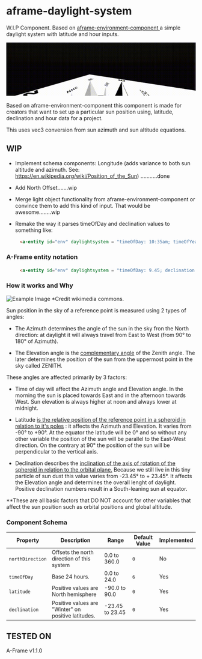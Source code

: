 # aframe-daylight-system


W.I.P Component. Based on <a href="https://github.com/feiss/aframe-environment-component">aframe-environment-component </a> a simple daylight system with latitude and hour inputs.


![Example Image](https://github.com/EX3D/aframe-daylight-system/blob/main/daylightsystem(1).gif)

Based on aframe-environment-component this component is made for creators that want to set up a particular sun position using, latitude, declination and hour data for a project.

This uses vec3 conversion from sun azimuth and sun altitude equations. 

## WIP

- Implement schema components: Longitude (adds variance to both sun altitude and azimuth. See: https://en.wikipedia.org/wiki/Position_of_the_Sun) ...........done

- Add North Offset.......wip

- Merge light object functionality from aframe-environment-component or convince them to add this kind of input. That would be awesome........wip

- Remake the way it parses timeOfDay and declination values to something like:

```html 
     <a-entity id="env" daylightsystem = "timeOfDay: 10:35am; timeOfYear: June22"></a-entity>
```


### A-Frame entity notation

```html 
     <a-entity id="env" daylightsystem = "timeOfDay: 9.45; declination: -12.45; latitude: -4.8;"></a-entity>
```

### How it works and Why

![Example Image](https://upload.wikimedia.org/wikipedia/commons/thumb/f/f7/Azimuth-Altitude_schematic.svg/330px-Azimuth-Altitude_schematic.svg.png)
*Credit wikimedia commons.

Sun position in the sky of a reference point is measured using 2 types of angles: 

- The Azimuth determines the angle of the sun in the sky fron the North direction: at daylight it will always travel from East to West (from 90° to 180° of  Azimuth).

- The Elevation angle is the <a href="https://en.wikipedia.org/wiki/Angle#Combining_angle_pairs">complementary angle</a> of the Zenith angle. The later determines the position of the sun from the uppermost point in the sky called ZENITH. 


These angles are affected primarily by 3 factors: 

- Time of day will affect the Azimuth angle and Elevation angle. In the morning the sun is placed towards East and in the afternoon towards West. Sun elevation is always higher at noon and always lower at midnight.

- Latitude <a href="https://en.wikipedia.org/wiki/Latitude">is the relative position of the reference point in a spheroid in relation to it's poles</a> : it affects the Azimuth and Elevation. It varies from -90° to +90°. At the equator the latitude will be 0° and so without any other variable the position of the sun will be parallel to the East-West direction. On the contrary at 90° the position of the sun will be perpendicular to the vertical axis.

- Declination describes the <a href="https://en.wikipedia.org/wiki/Season">inclination of the axis of rotation of the spheroid in relation to the orbital plane.</a> Because we still live in this tiny particle of sun dust this value varies from -23.45° to + 23.45°. It affects the Elevation angle and determines the overall lenght of daylight. Positive declination numbers result in a South-leaning sun at equator.


**These are all basic factors that DO NOT account for other variables that affect the sun position such as orbital positions and global altitude.

### Component Schema

| Property | Description | Range | Default Value | Implemented |
| -------- | ----------- | ------------- | ------------| ------------|
| `northDirection` | Offsets the north direction of this system | 0.0 to 360.0 | `0` | No |
| `timeOfDay` | Base 24 hours. | 0.0 to 24.0 | `6` | Yes |
| `latitude` | Positive values are North hemisphere | -90.0 to 90.0 | `0` | Yes |
| `declination` | Positive values are "Winter" on positive latitudes. | -23.45 to 23.45 | `0` | Yes |

## TESTED ON
A-Frame v1.1.0
